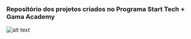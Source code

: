 ### Repositório dos projetos criados no Programa Start Tech + Gama Academy

![alt text](https://xpcorp.gama.academy/assets/logo-nav-black-478b995c681064a54339fa14e4885288162d2cb9c6a8ddca326315622f0a25cf.svg)